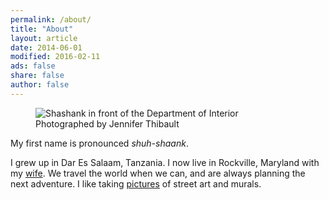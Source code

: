 ```yaml
---
permalink: /about/
title: "About"
layout: article
date: 2014-06-01
modified: 2016-02-11
ads: false
share: false
author: false
---
```


<figure>
	<img src="http://khandelwal.github.io/images/portrait-18f.jpg" alt="Shashank in front of the Department of Interior">
	<figcaption>Photographed by Jennifer Thibault</figcaption>
</figure>

My first name is pronounced *shuh-shaank*. 


I grew up in Dar Es Salaam, Tanzania. I now live in Rockville, Maryland with my
[wife](http://www.sbansal.com). We travel the world when we can, and are always
planning the next adventure. I like taking [pictures](https://instagram.com/khandelwalsg) of street art and murals. 
